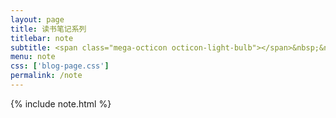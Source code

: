 ```yaml
---
layout: page
title: 读书笔记系列
titlebar: note
subtitle: <span class="mega-octicon octicon-light-bulb"></span>&nbsp;&nbsp; 并发编程之美、数据结构与算法之美、深入理解Java虚拟机等
menu: note
css: ['blog-page.css']
permalink: /note
---
```


{% include note.html %}